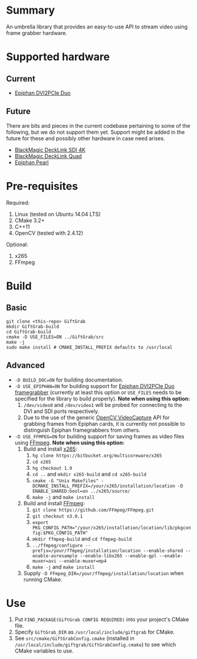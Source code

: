 # Summary

An umbrella library that provides an easy-to-use API to stream video using frame grabber hardware.

# Supported hardware

## Current

* [Epiphan DVI2PCIe Duo](http://www.epiphan.com/products/dvi2pcie-duo/)

## Future

There are bits and pieces in the current codebase pertaining to some of the following, but we do not support them yet. Support might be added in the future for these and possibly other hardware in case need arises.

* [BlackMagic DeckLink SDI 4K](https://www.blackmagicdesign.com/uk/products/decklink/techspecs/W-DLK-11)
* [BlackMagic DeckLink Quad](https://www.blackmagicdesign.com/uk/products/decklink/techspecs/W-DLK-02)
* [Epiphan Pearl](http://www.epiphan.com/products/pearl/)

# Pre-requisites

Required:

1. Linux (tested on Ubuntu 14.04 LTS)
1. CMake 3.2+
1. C++11
1. OpenCV (tested with 2.4.12)

Optional:

1. x265
1. FFmpeg

# Build

## Basic

```
git clone <this-repo> GiftGrab
mkdir GiftGrab-build
cd GiftGrab-build
cmake -D USE_FILES=ON ../GiftGrab/src
make -j
sudo make install # CMAKE_INSTALL_PREFIX defaults to /usr/local
```

## Advanced

* `-D BUILD_DOC=ON` for building documentation.
* `-D USE_EPIPHAN=ON` for building support for [Epiphan DVI2PCIe Duo framegrabber](http://www.epiphan.com/products/dvi2pcie-duo) (currently at least this option or `USE_FILES` needs to be specified for the library to build properly). __Note when using this option:__
   1. `/dev/video0` and `/dev/video1` will be probed for connecting to the DVI and SDI ports respectively.
   1. Due to the use of the generic [OpenCV VideoCapture](http://docs.opencv.org/2.4/modules/highgui/doc/reading_and_writing_images_and_video.html#VideoCapture::VideoCapture%28int%20device%29) API for grabbing frames from Epiphan cards, it is currently not possible to distinguish Epiphan framegrabbers from others.
* `-D USE_FFMPEG=ON` for building support for saving frames as video files using [FFmpeg](https://www.ffmpeg.org/). __Note when using this option:__
   1. Build and install [x265](http://x265.org/):
      1. `hg clone https://bitbucket.org/multicoreware/x265`
      1. `cd x265`
      1. `hg checkout 1.9`
      1. `cd ..` and `mkdir x265-build` and `cd x265-build`
      1. `cmake -G "Unix Makefiles" -DCMAKE_INSTALL_PREFIX=/your/x265/installation/location -D ENABLE_SHARED:bool=on ../x265/source/`
      1. `make -j` and `make install`
   1. Build and install [FFmpeg](https://www.ffmpeg.org/):
      1. `git clone https://github.com/FFmpeg/FFmpeg.git`
      1. `git checkout n3.0.1`
      1. `export PKG_CONFIG_PATH="/your/x265/installation/location/lib/pkgconfig:$PKG_CONFIG_PATH"`
      1. `mkdir ffmpeg-build` and `cd ffmpeg-build`
      1. `../ffmpeg/configure --prefix=/your/ffmpeg/installation/location --enable-shared --enable-avresample --enable-libx265 --enable-gpl --enable-muxer=avi --enable-muxer=mp4`
      1. `make -j` and `make install`
   1. Supply `-D FFmpeg_DIR=/your/ffmpeg/installation/location` when running CMake.


# Use
1. Put `FIND_PACKAGE(GiftGrab CONFIG REQUIRED)` into your project's CMake file.
1. Specify `GiftGrab_DIR` as `/usr/local/include/giftgrab` for CMake.
1. See `src/cmake/GiftGrabConfig.cmake` (installed in `/usr/local/include/giftgrab/GiftGrabConfig.cmake`) to see which CMake variables to use.
